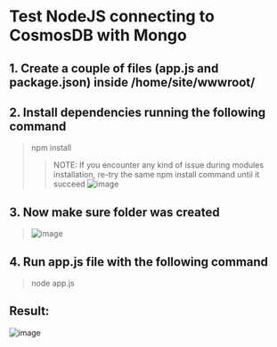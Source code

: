 # Test NodeJS connecting to CosmosDB with Mongo

## 1. Create a couple of files (app.js and package.json) inside /home/site/wwwroot/

## 2. Install dependencies running the following command
> npm install
>> 	NOTE:  If you encounter any kind of issue during modules installation, re-try the same npm install command until it succeed
>> 	![image](https://user-images.githubusercontent.com/36493244/136615397-df88599c-0293-44db-a43e-1d25362f0844.png)

## 3. Now make sure folder was created
> ![image](https://user-images.githubusercontent.com/36493244/136615461-5a6f78a6-226a-4e9b-90f1-9dc87bd4fade.png)

## 4. Run app.js file with the following command
> node app.js

## Result:
![image](https://user-images.githubusercontent.com/36493244/136615497-7f583198-d9f2-48fa-a3b1-04adedc47681.png)
